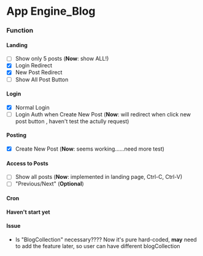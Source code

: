 # App Engine_Blog

### Function

#### Landing
- [ ] Show only 5 posts 
  (**Now**: show ALL!)
- [x] Login Redirect
- [x] New Post Redirect
- [ ] Show All Post Button

#### Login
- [x] Normal Login
- [ ] Login Auth when Create New Post
      (**Now**: will redirect when click new post button , haven't test the actully request)

#### Posting
- [x] Create New Post
      (**Now**: seems working......need more test)

#### Access to Posts
- [ ] Show all posts
      (**Now**: implemented in landing page, Ctrl-C, Ctrl-V)
- [ ] "Previous/Next" (**Optional**)

#### Cron
**Haven't start yet**

#### Issue
- Is "BlogCollection" necessary????
  Now it's pure hard-coded, **may** need to add the feature later, so user can have different blogCollection
